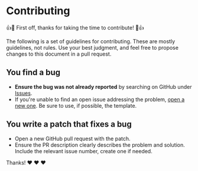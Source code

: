 # Contributing

:+1::tada: First off, thanks for taking the time to contribute! :tada::+1:

The following is a set of guidelines for contributing. These are mostly guidelines, not rules. Use your best judgment, and feel free to propose changes to this document in a pull request.

## You find a bug

- **Ensure the bug was not already reported** by searching on GitHub under [Issues](https://github.com/Eldynn/jallax/issues).
- If you're unable to find an open issue addressing the problem, [open a new one](https://github.com/Eldynn/jallax/issues/new/choose). Be sure to use, if possible, the template.

## You write a patch that fixes a bug

- Open a new GitHub pull request with the patch.
- Ensure the PR description clearly describes the problem and solution. Include the relevant issue number, create one if needed.

Thanks! :heart: :heart: :heart:
